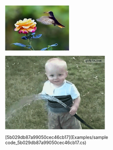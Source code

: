 ![](Images/flower-humming-bird-rose-flowers-animals-birds-nature-picture-(d)_5b05324b7a99050cec46d520.jpg)

![abc](Images/anigif_enhanced-buzz-15231-1385051185-2501_5b056d587a99050cec46d5d8.gif)

[5b029db87a99050cec46cb17](Examples/sample code_5b029db87a99050cec46cb17.cs)

